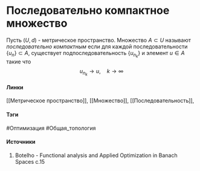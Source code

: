# Последовательно компактное множество
Пусть $(U,d)$ - метрическое пространство. Множество $A\subset U$ называют *последовательно компактным* если для каждой последовательности $\{u_{n}\}\subset A$, существует подпоследовательность $\{u_{n_{k}}\}$ и элемент $u\in A$ такие что
$$
u_{n_{k}}\to u,\quad k\to\infty
$$
#### Линки
 [[Метрическое пространство]],
 [[Множество]],
 [[Последовательность]],
#### Тэги
 #Оптимизация 
 #Общая_топология 
#### Источники
1. Botelho - Functional analysis and Applied Optimization in Banach Spaces с.15